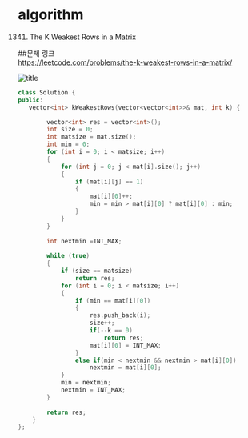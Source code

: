 # algorithm
1341. The K Weakest Rows in a Matrix

##문제 링크  
https://leetcode.com/problems/the-k-weakest-rows-in-a-matrix/  

![title](https://github.com/jungmin3834/algorithm/blob/master/image/the-k-weakest-rows-in-a-matrix.JPG)


```cpp
class Solution {
public:
   vector<int> kWeakestRows(vector<vector<int>>& mat, int k) {

		vector<int> res = vector<int>();
        int size = 0;
        int matsize = mat.size();
		int min = 0;
		for (int i = 0; i < matsize; i++)
        {
			for (int j = 0; j < mat[i].size(); j++)
            {
				if (mat[i][j] == 1)
                {
					mat[i][0]++;
                    min = min > mat[i][0] ? mat[i][0] : min;
                }
            }
        }
	
        int nextmin =INT_MAX;
     
		while (true)
		{
			if (size == matsize)
				return res;
			for (int i = 0; i < matsize; i++)
			{
				if (min == mat[i][0])
                {
					res.push_back(i);
                    size++;
                    if(--k == 0)
                        return res;
					mat[i][0] = INT_MAX;
				}
                else if(min < nextmin && nextmin > mat[i][0])
                    nextmin = mat[i][0];
			}
			min = nextmin;
            nextmin = INT_MAX;
		}
		
		return res;
	}
};
```
